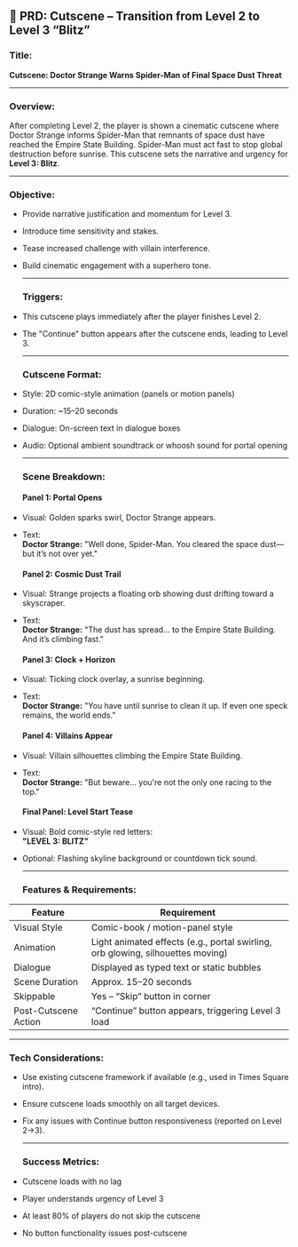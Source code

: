 ## **📝 PRD: Cutscene – Transition from Level 2 to Level 3 “Blitz”**

### **Title:**

**Cutscene: Doctor Strange Warns Spider-Man of Final Space Dust Threat**

---

### **Overview:**

After completing Level 2, the player is shown a cinematic cutscene where Doctor Strange informs Spider-Man that remnants of space dust have reached the Empire State Building. Spider-Man must act fast to stop global destruction before sunrise. This cutscene sets the narrative and urgency for **Level 3: Blitz**.

---

### **Objective:**

* Provide narrative justification and momentum for Level 3\.

* Introduce time sensitivity and stakes.

* Tease increased challenge with villain interference.

* Build cinematic engagement with a superhero tone.

  ---

  ### **Triggers:**

* This cutscene plays immediately after the player finishes Level 2\.

* The "Continue" button appears after the cutscene ends, leading to Level 3\.

  ---

  ### **Cutscene Format:**

* Style: 2D comic-style animation (panels or motion panels)

* Duration: \~15–20 seconds

* Dialogue: On-screen text in dialogue boxes

* Audio: Optional ambient soundtrack or whoosh sound for portal opening

  ---

  ### **Scene Breakdown:**

  #### **Panel 1: Portal Opens**

* Visual: Golden sparks swirl, Doctor Strange appears.

* Text:  
   **Doctor Strange:** "Well done, Spider-Man. You cleared the space dust—but it’s not over yet."

  #### **Panel 2: Cosmic Dust Trail**

* Visual: Strange projects a floating orb showing dust drifting toward a skyscraper.

* Text:  
   **Doctor Strange:** "The dust has spread… to the Empire State Building. And it’s climbing fast."

  #### **Panel 3: Clock \+ Horizon**

* Visual: Ticking clock overlay, a sunrise beginning.

* Text:  
   **Doctor Strange:** "You have until sunrise to clean it up. If even one speck remains, the world ends."

  #### **Panel 4: Villains Appear**

* Visual: Villain silhouettes climbing the Empire State Building.

* Text:  
   **Doctor Strange:** "But beware… you're not the only one racing to the top."

  #### **Final Panel: Level Start Tease**

* Visual: Bold comic-style red letters:  
   **"LEVEL 3: BLITZ"**

* Optional: Flashing skyline background or countdown tick sound.

  ---

  ### **Features & Requirements:**

| Feature | Requirement |
| ----- | ----- |
| Visual Style | Comic-book / motion-panel style |
| Animation | Light animated effects (e.g., portal swirling, orb glowing, silhouettes moving) |
| Dialogue | Displayed as typed text or static bubbles |
| Scene Duration | Approx. 15–20 seconds |
| Skippable | Yes – “Skip” button in corner |
| Post-Cutscene Action | “Continue” button appears, triggering Level 3 load |

  ---

  ### **Tech Considerations:**

* Use existing cutscene framework if available (e.g., used in Times Square intro).

* Ensure cutscene loads smoothly on all target devices.

* Fix any issues with Continue button responsiveness (reported on Level 2→3).

  ---

  ### **Success Metrics:**

* Cutscene loads with no lag

* Player understands urgency of Level 3

* At least 80% of players do not skip the cutscene

* No button functionality issues post-cutscene


